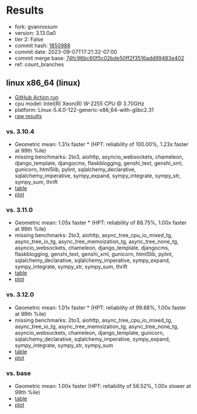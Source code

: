 # Results

- fork: gvanrossum
- version: 3.13.0a0
- tier 2: False
- commit hash: [1850988](https://github.com/gvanrossum/cpython/commit/1850988)
- commit date: 2023-09-07T17:21:32-07:00
- commit merge base: [74fc96bc60f5c02bde50ff2f3516add99483e402](https://github.com/gvanrossum/cpython/commit/74fc96bc60f5c02bde50ff2f3516add99483e402)
- ref: count_branches

## linux x86_64 (linux)

- [GitHub Action run](https://github.com/faster-cpython/benchmarking/actions/runs/6116272281)
- cpu model: Intel(R) Xeon(R) W-2255 CPU @ 3.70GHz
- platform: Linux-5.4.0-122-generic-x86_64-with-glibc2.31
- [raw results](bm-20230907-linux-x86_64-gvanrossum-count_branches-3.13.0a0-1850988.json)

### vs. 3.10.4

- Geometric mean: 1.31x faster \* (HPT: reliability of 100.00%, 1.23x faster at 99th %ile)
- missing benchmarks: 2to3, aiohttp, asyncio_websockets, chameleon, django_template, djangocms, flaskblogging, genshi_text, genshi_xml, gunicorn, html5lib, pylint, sqlalchemy_declarative, sqlalchemy_imperative, sympy_expand, sympy_integrate, sympy_str, sympy_sum, thrift
- [table](bm-20230907-linux-x86_64-gvanrossum-count_branches-3.13.0a0-1850988-vs-3.10.4.md)
- [plot](bm-20230907-linux-x86_64-gvanrossum-count_branches-3.13.0a0-1850988-vs-3.10.4.png)

### vs. 3.11.0

- Geometric mean: 1.05x faster \* (HPT: reliability of 88.75%, 1.00x faster at 99th %ile)
- missing benchmarks: 2to3, aiohttp, async_tree_cpu_io_mixed_tg, async_tree_io_tg, async_tree_memoization_tg, async_tree_none_tg, asyncio_websockets, chameleon, django_template, djangocms, flaskblogging, genshi_text, genshi_xml, gunicorn, html5lib, pylint, sqlalchemy_declarative, sqlalchemy_imperative, sympy_expand, sympy_integrate, sympy_str, sympy_sum, thrift
- [table](bm-20230907-linux-x86_64-gvanrossum-count_branches-3.13.0a0-1850988-vs-3.11.0.md)
- [plot](bm-20230907-linux-x86_64-gvanrossum-count_branches-3.13.0a0-1850988-vs-3.11.0.png)

### vs. 3.12.0

- Geometric mean: 1.01x faster \* (HPT: reliability of 99.88%, 1.00x faster at 99th %ile)
- missing benchmarks: 2to3, aiohttp, async_tree_cpu_io_mixed_tg, async_tree_io_tg, async_tree_memoization_tg, async_tree_none_tg, asyncio_websockets, chameleon, django_template, gunicorn, sqlalchemy_declarative, sqlalchemy_imperative, sympy_expand, sympy_integrate, sympy_str, sympy_sum
- [table](bm-20230907-linux-x86_64-gvanrossum-count_branches-3.13.0a0-1850988-vs-3.12.0.md)
- [plot](bm-20230907-linux-x86_64-gvanrossum-count_branches-3.13.0a0-1850988-vs-3.12.0.png)

### vs. base

- Geometric mean: 1.00x faster (HPT: reliability of 56.52%, 1.00x slower at 99th %ile)
- [table](bm-20230907-linux-x86_64-gvanrossum-count_branches-3.13.0a0-1850988-vs-base.md)
- [plot](bm-20230907-linux-x86_64-gvanrossum-count_branches-3.13.0a0-1850988-vs-base.png)

